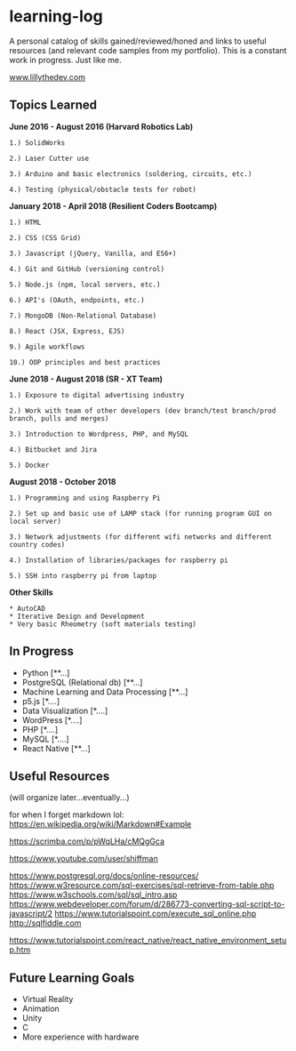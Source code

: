 # learning-log
 A personal catalog of skills gained/reviewed/honed and links to useful resources (and relevant code samples from my portfolio). This is a constant work in progress. Just like me.

www.lillythedev.com


## Topics Learned

**June 2016 - August 2016 (Harvard Robotics Lab)**

    1.) SolidWorks
    
    2.) Laser Cutter use
    
    3.) Arduino and basic electronics (soldering, circuits, etc.)
    
    4.) Testing (physical/obstacle tests for robot)
    

**January 2018 - April 2018 (Resilient Coders Bootcamp)**

    1.) HTML
    
    2.) CSS (CSS Grid)
    
    3.) Javascript (jQuery, Vanilla, and ES6+)
    
    4.) Git and GitHub (versioning control)
    
    5.) Node.js (npm, local servers, etc.)
    
    6.) API's (OAuth, endpoints, etc.)
    
    7.) MongoDB (Non-Relational Database)
    
    8.) React (JSX, Express, EJS)
    
    9.) Agile workflows
    
    10.) OOP principles and best practices
    
   
  **June 2018 - August 2018 (SR - XT Team)**
    
    1.) Exposure to digital advertising industry 
    
    2.) Work with team of other developers (dev branch/test branch/prod branch, pulls and merges)
    
    3.) Introduction to Wordpress, PHP, and MySQL
    
    4.) Bitbucket and Jira
    
    5.) Docker 


  **August 2018 - October 2018**
   
    1.) Programming and using Raspberry Pi
    
    2.) Set up and basic use of LAMP stack (for running program GUI on local server)
    
    3.) Network adjustments (for different wifi networks and different country codes)
    
    4.) Installation of libraries/packages for raspberry pi
    
    5.) SSH into raspberry pi from laptop
  

  **Other Skills**

    * AutoCAD
    * Iterative Design and Development
    * Very basic Rheometry (soft materials testing)
    

## In Progress

* Python  [**...]
* PostgreSQL (Relational db) [**...]
* Machine Learning and Data Processing [**...]
* p5.js [*....]
* Data Visualization [*....]
* WordPress [*....]
* PHP [*....]
* MySQL [*....]
* React Native [**...]



## Useful Resources 

(will organize later...eventually...)

for when I forget markdown lol:
https://en.wikipedia.org/wiki/Markdown#Example


https://scrimba.com/p/pWqLHa/cMQgGca

https://www.youtube.com/user/shiffman

https://www.postgresql.org/docs/online-resources/
https://www.w3resource.com/sql-exercises/sql-retrieve-from-table.php
https://www.w3schools.com/sql/sql_intro.asp
https://www.webdeveloper.com/forum/d/286773-converting-sql-script-to-javascript/2
https://www.tutorialspoint.com/execute_sql_online.php
http://sqlfiddle.com

https://www.tutorialspoint.com/react_native/react_native_environment_setup.htm



## Future Learning Goals

* Virtual Reality
* Animation
* Unity 
* C
* More experience with hardware

